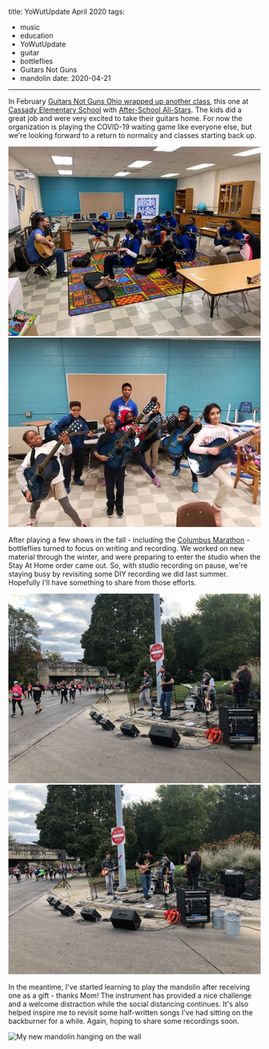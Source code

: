 title: YoWutUpdate April 2020
tags:
- music
- education
- YoWutUpdate
- guitar
- bottleflies
- Guitars Not Guns
- mandolin
date: 2020-04-21
---
In February [Guitars Not Guns Ohio wrapped up another class](https://www.10tv.com/article/guitars-not-guns-program-aims-help-risk-youth-find-alternative-violence-2020-feb?fbclid=IwAR3PSIKdw-Y81_fROXSYS26aqMyPL0flXmyrpPOmRlCUJJgSeMYp5lo21aQ), this one at [Cassady Elementary School](https://www.ccsoh.us/CassadyES) with [After-School All-Stars](https://www.facebook.com/afterschoolallstars/). The kids did a great job and were very excited to take their guitars home. For now the organization is playing the COVID-19 waiting game like everyone else, but we're looking forward to a return to normalcy and classes starting back up.

<!-- TODO: add captions -->
<div class="container-fluid">
    <div class="row">
        <div class="col-lg-6">
            <img src="/2020/04/21/yowutupdate-april-2020/gng-cassady-warmup.jpg" alt="The class warming up">
        </div>
        <div class="col-lg-6">
            <img src="/2020/04/21/yowutupdate-april-2020/gng-class-pose.jpg" alt="The class showing off their guitars on Graduation Day">
        </div>
    </div>
</div>

After playing a few shows in the fall - including the [Columbus Marathon](https://www.facebook.com/bottleflies/videos/2202086460090369/) - bottleflies turned to focus on writing and recording. We worked on new material through the winter, and were preparing to enter the studio when the Stay At Home order came out. So, with studio recording on pause, we're staying busy by revisiting some DIY recording we did last summer. Hopefully I'll have something to share from those efforts.

<!-- TODO: add captions -->
<div class="container-fluid">
    <div class="row">
        <div class="col-lg-6">
            <img src="/2020/04/21/yowutupdate-april-2020/bf-marathon.jpg" alt="bottleflies at the Columbus Marathon">
        </div>
        <div class="col-lg-6">
            <img src="/2020/04/21/yowutupdate-april-2020/bf-marathon-2.jpg" alt="bottleflies at the Columbus Marathon">
        </div>
    </div>
</div>

In the meantime, I've started learning to play the mandolin after receiving one as a gift - thanks Mom! The instrument has provided a nice challenge and a welcome distraction while the social distancing continues. It's also helped inspire me to revisit some half-written songs I've had sitting on the backburner for a while. Again, hoping to share some recordings soon.

<!-- TODO: add captions -->
<div class="container-fluid">
    <div class="row">
        <div class="col-lg-3"></div>
        <div class="col-lg-6">
            <img src="/2020/04/21/yowutupdate-april-2020/mandolin-wallhang.jpg" alt="My new mandolin hanging on the wall">
        </div>
        <div class="col-lg-3"></div>
    </div>
</div>